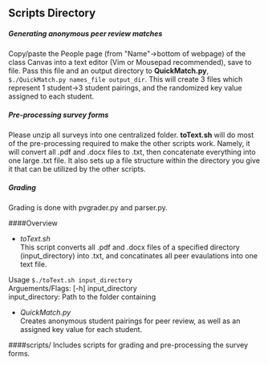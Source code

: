 Scripts Directory
---------------------


##### Generating anonymous peer review matches 
Copy/paste the People page (from "Name"-\>bottom of webpage) of the class Canvas into a text editor (Vim or Mousepad recommended), save to file. Pass this file and an output directory to **QuickMatch.py**, `$./QuickMatch.py names_file output_dir`. This will create 3 files which represent 1 student-\>3 student pairings, and the randomized key value assigned to each student. 


##### Pre-processing survey forms
Please unzip all surveys into one centralized folder. **toText.sh** will do most of the pre-processing required to make the other scripts work. Namely, it will convert all .pdf and .docx files to .txt, then concatenate everything into one large .txt file. It also sets up a file structure within the directory you give it that can be utilized by the other scripts.    

##### Grading
Grading is done with pvgrader.py and parser.py. 

####Overview
* *toText.sh*   
This script converts all .pdf and .docx files of a specified directory (input\_directory) into .txt, and concatinates all peer evaulations into one text file.


Usage `$./toText.sh input_directory`  
Arguements/Flags: [-h] input\_directory  
input\_directory: Path to the folder containing   

* *QuickMatch.py*   
Creates anonymous student pairings for peer review, as well as an assigned key value for each student.


####scripts/ 
Includes scripts for grading and pre-processing the survey forms. 

